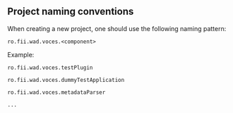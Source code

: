 ## Project naming conventions ##

When creating a new project, one should use the following naming pattern:

`ro.fii.wad.voces.<component>`

Example:

`ro.fii.wad.voces.testPlugin`

`ro.fii.wad.voces.dummyTestApplication`

`ro.fii.wad.voces.metadataParser`

`...`